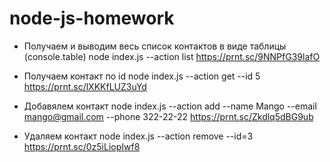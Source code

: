 # node-js-homework

- Получаем и выводим весь список контактов в виде таблицы (console.table)
  node index.js --action list
  https://prnt.sc/9NNPfG39lafO

- Получаем контакт по id
  node index.js --action get --id 5
  https://prnt.sc/lXKKfLUZ3uYd

- Добавялем контакт
  node index.js --action add --name Mango --email mango@gmail.com --phone 322-22-22
  https://prnt.sc/Zkdlq5dBG9ub

- Удаляем контакт
  node index.js --action remove --id=3
  https://prnt.sc/0z5iLiopIwf8
